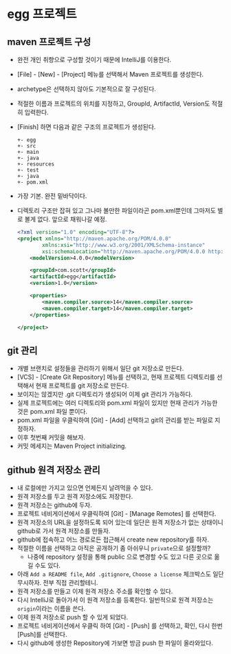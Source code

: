 # egg 프로젝트

## maven 프로젝트 구성
- 완전 개인 취향으로 구성할 것이기 때문에 IntelliJ를 이용한다.
- [File] - [New] - [Project] 메뉴를 선택해서 Maven 프로젝트를 생성한다.
- archetype은 선택하지 않아도 기본적으로 잘 구성된다.
- 적절한 이름과 프로젝트의 위치를 지정하고, GroupId, ArtifactId, Version도 적절히 입력한다.
- [Finish] 하면 다음과 같은 구조의 프로젝트가 생성된다.
    ```
    +- egg
    +- src
    +- main
    +- java
    +- resources
    +- test
    +- java
    +- pom.xml
    ```

- 가장 기본. 완전 밑바닥이다.
- 디렉토리 구조만 잡혀 있고 그나마 볼만한 파일이라곤 pom.xml뿐인데 그마저도 별로 볼게 없다. 앞으로 채워나갈 예정.
    ```xml
    <?xml version="1.0" encoding="UTF-8"?>
    <project xmlns="http://maven.apache.org/POM/4.0.0"
            xmlns:xsi="http://www.w3.org/2001/XMLSchema-instance"
            xsi:schemaLocation="http://maven.apache.org/POM/4.0.0 http://maven.apache.org/xsd/maven-4.0.0.xsd">
        <modelVersion>4.0.0</modelVersion>

        <groupId>com.scott</groupId>
        <artifactId>egg</artifactId>
        <version>1.0</version>

        <properties>
            <maven.compiler.source>14</maven.compiler.source>
            <maven.compiler.target>14</maven.compiler.target>
        </properties>

    </project>
    ```

## git 관리
- 개별 브랜치로 설정들을 관리하기 위해서 일단 git 저장소로 만든다.
- [VCS] - [Create Git Repository] 메뉴를 선택하고, 현재 프로젝트 디렉토리를 선택해서 현재 프로젝트를 git 저장소로 만든다.
- 보이지는 않겠지만 .git 디렉토리가 생성되어 이제 git 관리가 가능하다.
- 실제 프로젝트에는 여러 디렉토리와 pom.xml 파일이 있지만 현재 관리가 가능한 것은 pom.xml 파일 뿐이다.
- pom.xml 파일을 우클릭하여 [Git] - [Add] 선택하고 git의 관리를 받는 파일로 지정하자.
- 이후 첫번째 커밋을 해보자.
- 커밋 메세지는 Maven Project initializing.

## github 원격 저장소 관리
- 내 로컬에만 가지고 있으면 언제든지 날려먹을 수 있다.
- 원격 저장소를 두고 원격 저장소에도 저장한다.
- 원격 저장소는 github에 두자.
- 프로젝트 네비게이션에서 우클릭하여 [Git] - [Manage Remotes] 를 선택한다.
- 원격 저장소의 URL을 설정하도록 되어 있는데 일단은 원격 저장소가 없는 상태이니 github로 가서 원격 저장소를 만들자.
- github에 접속하고 어느 경로로든 접근해서 create new repository를 하자.
- 적절한 이름을 선택하고 아직은 공개하기 좀 아쉬우니 `private`으로 설정할까?
    - 나중에 repository 설정을 통해 public 으로 변경할 수도 있고 다른 곳으로 옮길 수도 있다.
- 아래 `Add a README file`, `Add .gitignore`, `Choose a license` 체크박스도 일단 무시하자. 전부 직접 관리할테니.
- 원격 저장소를 만들고 이제 원격 저장소 주소를 확인할 수 있다. 
- 다시 IntelliJ로 돌아가서 이 원격 저장소를 등록한다. 일반적으로 원격 저장소는 `origin`이라는 이름을 쓴다.
- 이제 원격 저장소로 push 할 수 있게 되었다.
- 프로젝트 네비게이션에서 우클릭 하여 [Git] - [Push] 를 선택하고, 확인, 다시 한번 [Push]를 선택한다.
- 다시 github에 생성한 Repository에 가보면 방금 push 한 파일이 올라와있다.
